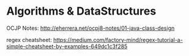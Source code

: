 # Algorithms & DataStructures
OCJP Notes:
http://eherrera.net/ocpj8-notes/01-java-class-design

regex cheatsheet:
https://medium.com/factory-mind/regex-tutorial-a-simple-cheatsheet-by-examples-649dc1c3f285
